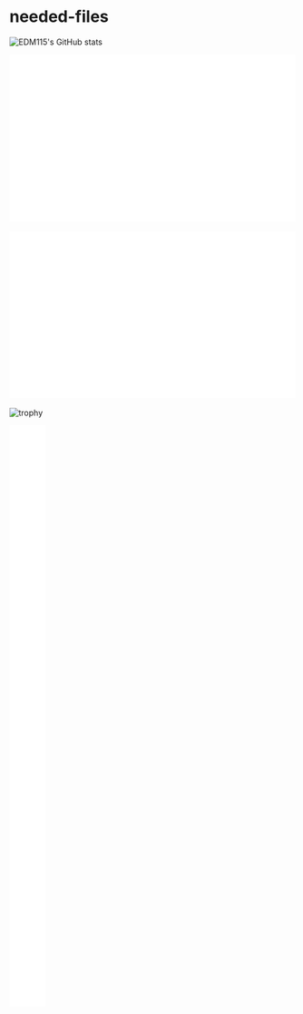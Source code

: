 # needed-files

![EDM115's GitHub stats](https://github-readme-stats.vercel.app/api?username=EDM115&count_private=true&show_icons=true&cache_seconds=1800&bg_color=30,833ab4,fd1d1d,fcb045&include_all_commits=True&title_color=fff&icon_color=fff&border_color=000&text_color=70ffff) 


![](https://github.com/EDM115/gs/blob/master/generated/overview.svg)


![](https://github.com/EDM115/gs/blob/master/generated/languages.svg)


![trophy](https://github-profile-trophy.vercel.app/?username=EDM115&theme=dracula&no-bg=true&no-frame=true)


![Metrics](/github-metrics.svg)
